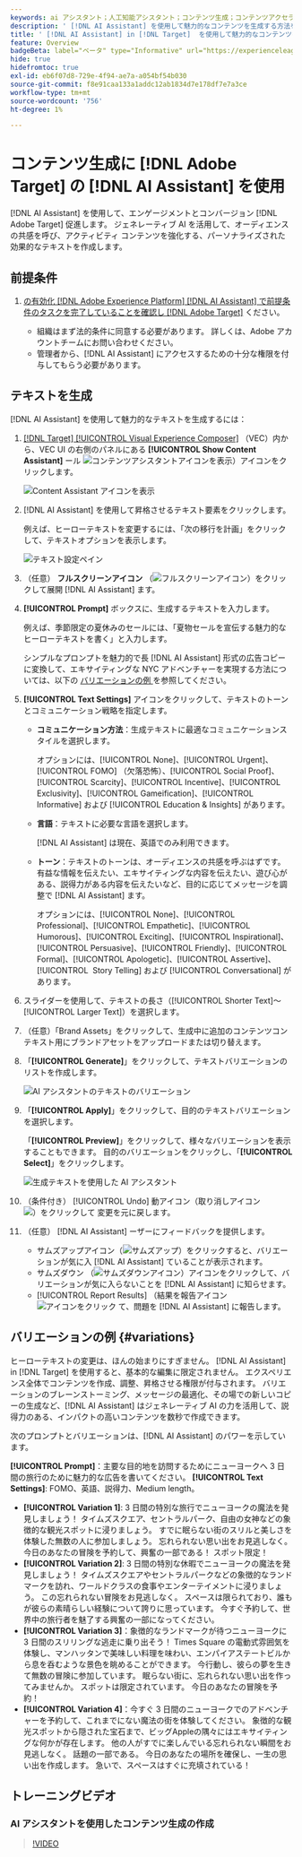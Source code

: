 ```yaml
---
keywords: ai アシスタント；人工知能アシスタント；コンテンツ生成；コンテンツアクセラレーター；コンテンツ生成；コンテンツの生成
description: ' [!DNL AI Assistant] を使用して魅力的なコンテンツを生成する方法を説明します。'
title: ' [!DNL AI Assistant] in [!DNL Target]  を使用して魅力的なコンテンツを生成する方法'
feature: Overview
badgeBeta: label="ベータ" type="Informative" url="https://experienceleague.adobe.com/docs/target/using/introduction/intro.html?lang=ja#beta newtab=true" tooltip=" [!DNL Adobe Target] のベータ版機能とは"
hide: true
hidefromtoc: true
exl-id: eb6f07d8-729e-4f94-ae7a-a054bf54b030
source-git-commit: f8e91caa133a1addc12ab1834d7e178df7e7a3ce
workflow-type: tm+mt
source-wordcount: '756'
ht-degree: 1%

---
```


# コンテンツ生成に [!DNL Adobe Target] の [!DNL AI Assistant] を使用

[!DNL AI Assistant] を使用して、エンゲージメントとコンバージョン [!DNL Adobe Target] 促進します。 ジェネレーティブ AI を活用して、オーディエンスの共感を呼び、アクティビティ コンテンツを強化する、パーソナライズされた効果的なテキストを作成します。

## 前提条件

1. [ の有効化  [!DNL Adobe Experience Platform] [!DNL AI Assistant] で前提条件のタスクを完了していることを確認し  [!DNL Adobe Target]](/help/main/c-intro/enabling-ai-assistant.md) ください。

   * 組織はまず法的条件に同意する必要があります。 詳しくは、Adobe アカウントチームにお問い合わせください。
   * 管理者から、[!DNL AI Assistant] にアクセスするための十分な権限を付与してもらう必要があります。

## テキストを生成

[!DNL AI Assistant] を使用して魅力的なテキストを生成するには：

1. [[!DNL Target] [!UICONTROL Visual Experience Composer]](/help/main/c-experiences/c-visual-experience-composer/viztarget-options.md) （VEC）内から、VEC UI の右側のパネルにある **[!UICONTROL Show Content Assistant]** ール ![ コンテンツアシスタントアイコンを表示 ](/help/main/assets/icons/MagicWand.svg)）アイコンをクリックします。

   ![Content Assistant アイコンを表示 ](/help/main/c-intro/assets/ai-assistant-conntet-generation-icon.png)

1. [!DNL AI Assistant] を使用して昇格させるテキスト要素をクリックします。

   例えば、ヒーローテキストを変更するには、「次の移行を計画」をクリックして、テキストオプションを表示します。

   ![ テキスト設定ペイン ](/help/main/c-intro/assets/ai-text-settings.png)

1. （任意） **フルスクリーンアイコン** （![ フルスクリーンアイコン ](/help/main/assets/icons/FullScreen.svg)）をクリックして展開 [!DNL AI Assistant] ます。

1. **[!UICONTROL Prompt]** ボックスに、生成するテキストを入力します。

   例えば、季節限定の夏休みのセールには、「夏物セールを宣伝する魅力的なヒーローテキストを書く」と入力します。

   シンプルなプロンプトを魅力的で長 [!DNL AI Assistant] 形式の広告コピーに変換して、エキサイティングな NYC アドベンチャーを実現する方法については、以下の [ バリエーションの例 ](#variations) を参照してください。

1. **[!UICONTROL Text Settings]** アイコンをクリックして、テキストのトーンとコミュニケーション戦略を指定します。

   * **コミュニケーション方法**：生成テキストに最適なコミュニケーションスタイルを選択します。

     オプションには、[!UICONTROL None]、[!UICONTROL Urgent]、[!UICONTROL FOMO] （欠落恐怖）、[!UICONTROL Social Proof]、[!UICONTROL Scarcity]、[!UICONTROL Incentive]、[!UICONTROL Exclusivity]、[!UICONTROL Gameification]、[!UICONTROL Informative] および [!UICONTROL Education & Insights] があります。

   * **言語**：テキストに必要な言語を選択します。

     [!DNL AI Assistant] は現在、英語でのみ利用できます。

   * **トーン**：テキストのトーンは、オーディエンスの共感を呼ぶはずです。 有益な情報を伝えたい、エキサイティングな内容を伝えたい、遊び心がある、説得力がある内容を伝えたいなど、目的に応じてメッセージを調整で [!DNL AI Assistant] ます。

     オプションには、[!UICONTROL None]、[!UICONTROL Professional]、[!UICONTROL Empathetic]、[!UICONTROL Humorous]、[!UICONTROL Exciting]、[!UICONTROL Inspirational]、[!UICONTROL Persuasive]、[!UICONTROL Friendly]、[!UICONTROL Formal]、[!UICONTROL Apologetic]、[!UICONTROL Assertive]、[!UICONTROL &#x200B; Story Telling] および [!UICONTROL Conversational] があります。

1. スライダーを使用して、テキストの長さ（[!UICONTROL Shorter Text]～[!UICONTROL Larger Text]）を選択します。

1. （任意）「Brand Assets」をクリックして、生成中に追加のコンテンツコンテキスト用にブランドアセットをアップロードまたは切り替えます。

1. 「**[!UICONTROL Generate]**」をクリックして、テキストバリエーションのリストを作成します。

   ![AI アシスタントのテキストのバリエーション ](/help/main/c-intro/assets/ai-variations-text.png)

1. 「**[!UICONTROL Apply]**」をクリックして、目的のテキストバリエーションを選択します。

   「**[!UICONTROL Preview]**」をクリックして、様々なバリエーションを表示することもできます。 目的のバリエーションをクリックし、「**[!UICONTROL Select]**」をクリックします。

   ![ 生成テキストを使用した AI アシスタント ](/help/main/c-intro/assets/ai-text-done.png)

1. （条件付き） [!UICONTROL Undo] 動アイコン（取り消しアイコン ![）をクリックして ](/help/main/assets/icons/Undo.svg) 変更を元に戻します。

1. （任意） [!DNL AI Assistant] ーザーにフィードバックを提供します。

   * サムズアップアイコン（![ サムズアップ ](/help/main/assets/icons/ThumbUp.svg)）をクリックすると、バリエーションが気に入 [!DNL AI Assistant] ていることが表示されます。
   * サムズダウン （![ サムズダウンアイコン ](/help/main/assets/icons/ThumbDown.svg)）アイコンをクリックして、バリエーションが気に入らないことを [!DNL AI Assistant] に知らせます。
   * [!UICONTROL Report Results] （結果を報告アイコン ![ アイコンをクリック ](/help/main/assets/icons/Flag.svg) て、問題を [!DNL AI Assistant] に報告します。

## バリエーションの例 {#variations}

ヒーローテキストの変更は、ほんの始まりにすぎません。 [!DNL AI Assistant] in [!DNL Target] を使用すると、基本的な編集に限定されません。 エクスペリエンス全体でコンテンツを作成、調整、昇格させる権限が付与されます。 バリエーションのブレーンストーミング、メッセージの最適化、その場での新しいコピーの生成など、[!DNL AI Assistant] はジェネレーティブ AI の力を活用して、説得力のある、インパクトの高いコンテンツを数秒で作成できます。

次のプロンプトとバリエーションは、[!DNL AI Assistant] のパワーを示しています。

**[!UICONTROL Prompt]**：主要な目的地を訪問するためにニューヨークへ 3 日間の旅行のために魅力的な広告を書いてください。
**[!UICONTROL Text Settings]**: FOMO、英語、説得力、Medium length。
* **[!UICONTROL Variation 1]**: 3 日間の特別な旅行でニューヨークの魔法を発見しましょう！ タイムズスクエア、セントラルパーク、自由の女神などの象徴的な観光スポットに浸りましょう。 すでに眠らない街のスリルと美しさを体験した無数の人に参加しましょう。 忘れられない思い出をお見逃しなく。 今日のあなたの冒険を予約して、興奮の一部である！ スポット限定！
* **[!UICONTROL Variation 2]**: 3 日間の特別な休暇でニューヨークの魔法を発見しましょう！ タイムズスクエアやセントラルパークなどの象徴的なランドマークを訪れ、ワールドクラスの食事やエンターテイメントに浸りましょう。 この忘れられない冒険をお見逃しなく。 スペースは限られており、誰もが彼らの素晴らしい経験について誇りに思っています。 今すぐ予約して、世界中の旅行者を魅了する興奮の一部になってください。
* **[!UICONTROL Variation 3]**：象徴的なランドマークが待つニューヨークに 3 日間のスリリングな逃走に乗り出そう！ Times Square の電動式雰囲気を体験し、マンハッタンで美味しい料理を味わい、エンパイアステートビルから息を呑むような景色を眺めることができます。 今行動し、彼らの夢を生きて無数の冒険に参加しています。 眠らない街に、忘れられない思い出を作ってみませんか。 スポットは限定されています。 今日のあなたの冒険を予約！
* **[!UICONTROL Variation 4]**：今すぐ 3 日間のニューヨークでのアドベンチャーを予約して、これまでにない魔法の街を体験してください。 象徴的な観光スポットから隠された宝石まで、ビッグAppleの隅々にはエキサイティングな何かが存在します。 他の人がすでに楽しんでいる忘れられない瞬間をお見逃しなく。 話題の一部である。 今日のあなたの場所を確保し、一生の思い出を作成します。 急いで、スペースはすぐに充填されている！

## トレーニングビデオ

### AI アシスタントを使用したコンテンツ生成の作成

>[!VIDEO](https://video.tv.adobe.com/v/3434636/?learn=on&captions=jpn">https://video.tv.adobe.com/v/3434636/?learn=on&captions=jpn)
